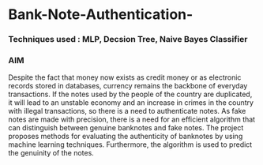 # Bank-Note-Authentication-
### Techniques used : MLP, Decsion Tree, Naive Bayes Classifier

### AIM 
  Despite the fact that money now exists as credit money or as electronic records stored in databases, currency remains the backbone of everyday transactions. If the notes used by the people of the country are duplicated, it will lead to an unstable economy and an increase in crimes in the country with illegal transactions, so there is a need to authenticate notes. As fake notes are made with precision, there is a need for an efficient algorithm that can distinguish between genuine banknotes and fake notes. The project proposes methods for evaluating the authenticity of banknotes by using machine learning techniques. Furthermore, the algorithm is used to predict the genuinity of the notes.
